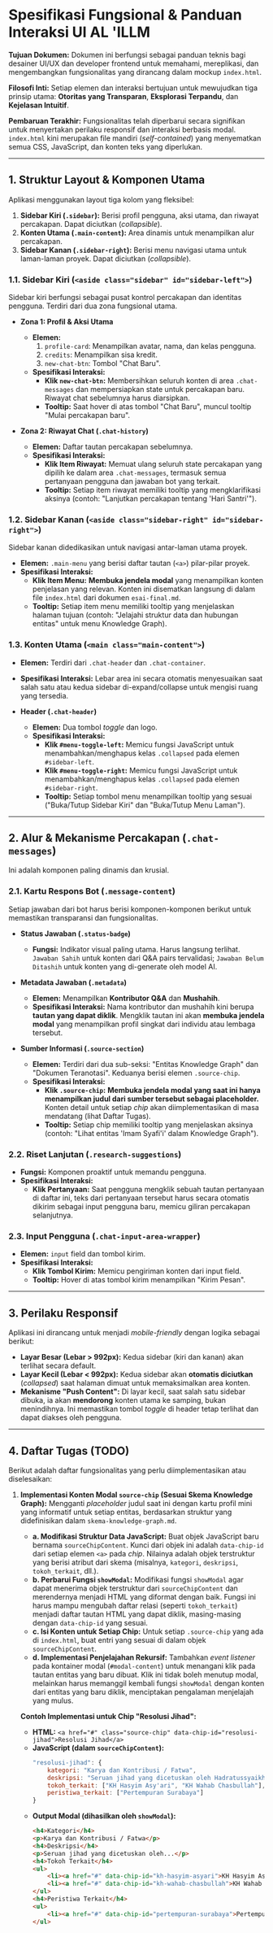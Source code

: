 # Spesifikasi Fungsional & Panduan Interaksi UI AL 'ILLM

**Tujuan Dokumen:** Dokumen ini berfungsi sebagai panduan teknis bagi desainer UI/UX dan developer frontend untuk memahami, mereplikasi, dan mengembangkan fungsionalitas yang dirancang dalam mockup `index.html`.

**Filosofi Inti:** Setiap elemen dan interaksi bertujuan untuk mewujudkan tiga prinsip utama: **Otoritas yang Transparan**, **Eksplorasi Terpandu**, dan **Kejelasan Intuitif**.

**Pembaruan Terakhir:** Fungsionalitas telah diperbarui secara signifikan untuk menyertakan perilaku responsif dan interaksi berbasis modal. `index.html` kini merupakan file mandiri (*self-contained*) yang menyematkan semua CSS, JavaScript, dan konten teks yang diperlukan.

---

## 1. Struktur Layout & Komponen Utama

Aplikasi menggunakan layout tiga kolom yang fleksibel:
1.  **Sidebar Kiri (`.sidebar`):** Berisi profil pengguna, aksi utama, dan riwayat percakapan. Dapat diciutkan (*collapsible*).
2.  **Konten Utama (`.main-content`):** Area dinamis untuk menampilkan alur percakapan.
3.  **Sidebar Kanan (`.sidebar-right`):** Berisi menu navigasi utama untuk laman-laman proyek. Dapat diciutkan (*collapsible*).

### 1.1. Sidebar Kiri (`<aside class="sidebar" id="sidebar-left">`)

Sidebar kiri berfungsi sebagai pusat kontrol percakapan dan identitas pengguna. Terdiri dari dua zona fungsional utama.

- **Zona 1: Profil & Aksi Utama**
    - **Elemen:**
        1.  `profile-card`: Menampilkan avatar, nama, dan kelas pengguna.
        2.  `credits`: Menampilkan sisa kredit.
        3.  `new-chat-btn`: Tombol "Chat Baru".
    - **Spesifikasi Interaksi:**
        - **Klik `new-chat-btn`:** Membersihkan seluruh konten di area `.chat-messages` dan mempersiapkan state untuk percakapan baru. Riwayat chat sebelumnya harus diarsipkan.
        - **Tooltip:** Saat hover di atas tombol "Chat Baru", muncul tooltip "Mulai percakapan baru".

- **Zona 2: Riwayat Chat (`.chat-history`)**
    - **Elemen:** Daftar tautan percakapan sebelumnya.
    - **Spesifikasi Interaksi:**
        - **Klik Item Riwayat:** Memuat ulang seluruh state percakapan yang dipilih ke dalam area `.chat-messages`, termasuk semua pertanyaan pengguna dan jawaban bot yang terkait.
        - **Tooltip:** Setiap item riwayat memiliki tooltip yang mengklarifikasi aksinya (contoh: "Lanjutkan percakapan tentang 'Hari Santri'").

### 1.2. Sidebar Kanan (`<aside class="sidebar-right" id="sidebar-right">`)

Sidebar kanan didedikasikan untuk navigasi antar-laman utama proyek.

- **Elemen:** `.main-menu` yang berisi daftar tautan (`<a>`) pilar-pilar proyek.
- **Spesifikasi Interaksi:**
    - **Klik Item Menu:** **Membuka jendela modal** yang menampilkan konten penjelasan yang relevan. Konten ini disematkan langsung di dalam file `index.html` dari dokumen `esai-final.md`.
    - **Tooltip:** Setiap item menu memiliki tooltip yang menjelaskan halaman tujuan (contoh: "Jelajahi struktur data dan hubungan entitas" untuk menu Knowledge Graph).

### 1.3. Konten Utama (`<main class="main-content">`)

- **Elemen:** Terdiri dari `.chat-header` dan `.chat-container`.
- **Spesifikasi Interaksi:** Lebar area ini secara otomatis menyesuaikan saat salah satu atau kedua sidebar di-expand/collapse untuk mengisi ruang yang tersedia.

- **Header (`.chat-header`)**
    - **Elemen:** Dua tombol *toggle* dan logo.
    - **Spesifikasi Interaksi:**
        - **Klik `#menu-toggle-left`:** Memicu fungsi JavaScript untuk menambahkan/menghapus kelas `.collapsed` pada elemen `#sidebar-left`.
        - **Klik `#menu-toggle-right`:** Memicu fungsi JavaScript untuk menambahkan/menghapus kelas `.collapsed` pada elemen `#sidebar-right`.
        - **Tooltip:** Setiap tombol menu menampilkan tooltip yang sesuai ("Buka/Tutup Sidebar Kiri" dan "Buka/Tutup Menu Laman").

---

## 2. Alur & Mekanisme Percakapan (`.chat-messages`)

Ini adalah komponen paling dinamis dan krusial.

### 2.1. Kartu Respons Bot (`.message-content`)

Setiap jawaban dari bot harus berisi komponen-komponen berikut untuk memastikan transparansi dan fungsionalitas.

- **Status Jawaban (`.status-badge`)**
    - **Fungsi:** Indikator visual paling utama. Harus langsung terlihat. `Jawaban Sahih` untuk konten dari Q&A pairs tervalidasi; `Jawaban Belum Ditashih` untuk konten yang di-generate oleh model AI.

- **Metadata Jawaban (`.metadata`)**
    - **Elemen:** Menampilkan **Kontributor Q&A** dan **Mushahih**.
    - **Spesifikasi Interaksi:** Nama kontributor dan mushahih kini berupa **tautan yang dapat diklik**. Mengklik tautan ini akan **membuka jendela modal** yang menampilkan profil singkat dari individu atau lembaga tersebut.

- **Sumber Informasi (`.source-section`)**
    - **Elemen:** Terdiri dari dua sub-seksi: "Entitas Knowledge Graph" dan "Dokumen Teranotasi". Keduanya berisi elemen `.source-chip`.
    - **Spesifikasi Interaksi:**
        - **Klik `.source-chip`:** **Membuka jendela modal yang saat ini hanya menampilkan judul dari sumber tersebut sebagai placeholder.** Konten detail untuk setiap *chip* akan diimplementasikan di masa mendatang (lihat Daftar Tugas).
        - **Tooltip:** Setiap chip memiliki tooltip yang menjelaskan aksinya (contoh: "Lihat entitas 'Imam Syafi'i' dalam Knowledge Graph").

### 2.2. Riset Lanjutan (`.research-suggestions`)

- **Fungsi:** Komponen proaktif untuk memandu pengguna.
- **Spesifikasi Interaksi:**
    - **Klik Pertanyaan:** Saat pengguna mengklik sebuah tautan pertanyaan di daftar ini, teks dari pertanyaan tersebut harus secara otomatis dikirim sebagai input pengguna baru, memicu giliran percakapan selanjutnya.

### 2.3. Input Pengguna (`.chat-input-area-wrapper`)

- **Elemen:** `input` field dan tombol kirim.
- **Spesifikasi Interaksi:**
    - **Klik Tombol Kirim:** Memicu pengiriman konten dari input field.
    - **Tooltip:** Hover di atas tombol kirim menampilkan "Kirim Pesan".

---

## 3. Perilaku Responsif

Aplikasi ini dirancang untuk menjadi *mobile-friendly* dengan logika sebagai berikut:

- **Layar Besar (Lebar > 992px):** Kedua sidebar (kiri dan kanan) akan terlihat secara default.
- **Layar Kecil (Lebar < 992px):** Kedua sidebar akan **otomatis diciutkan** (*collapsed*) saat halaman dimuat untuk memaksimalkan area konten.
- **Mekanisme "Push Content":** Di layar kecil, saat salah satu sidebar dibuka, ia akan **mendorong** konten utama ke samping, bukan menindihnya. Ini memastikan tombol *toggle* di header tetap terlihat dan dapat diakses oleh pengguna.

---

## 4. Daftar Tugas (TODO)

Berikut adalah daftar fungsionalitas yang perlu diimplementasikan atau diselesaikan:

1.  **Implementasi Konten Modal `source-chip` (Sesuai Skema Knowledge Graph):**
    Mengganti *placeholder* judul saat ini dengan kartu profil mini yang informatif untuk setiap entitas, berdasarkan struktur yang didefinisikan dalam `skema-knowledge-graph.md`.
    -   **a. Modifikasi Struktur Data JavaScript:** Buat objek JavaScript baru bernama `sourceChipContent`. Kunci dari objek ini adalah `data-chip-id` dari setiap elemen `<a>` pada *chip*. Nilainya adalah objek terstruktur yang berisi atribut dari skema (misalnya, `kategori`, `deskripsi`, `tokoh_terkait`, dll.).
    -   **b. Perbarui Fungsi `showModal`:** Modifikasi fungsi `showModal` agar dapat menerima objek terstruktur dari `sourceChipContent` dan merendernya menjadi HTML yang diformat dengan baik. Fungsi ini harus mampu mengubah daftar relasi (seperti `tokoh_terkait`) menjadi daftar tautan HTML yang dapat diklik, masing-masing dengan `data-chip-id` yang sesuai.
    -   **c. Isi Konten untuk Setiap Chip:** Untuk setiap `.source-chip` yang ada di `index.html`, buat entri yang sesuai di dalam objek `sourceChipContent`.
    -   **d. Implementasi Penjelajahan Rekursif:** Tambahkan *event listener* pada kontainer modal (`#modal-content`) untuk menangani klik pada tautan entitas yang baru dibuat. Klik ini tidak boleh menutup modal, melainkan harus memanggil kembali fungsi `showModal` dengan konten dari entitas yang baru diklik, menciptakan pengalaman menjelajah yang mulus.

    **Contoh Implementasi untuk Chip "Resolusi Jihad":**
    -   **HTML:** `<a href="#" class="source-chip" data-chip-id="resolusi-jihad">Resolusi Jihad</a>`
    -   **JavaScript (dalam `sourceChipContent`):**
        ```javascript
        "resolusi-jihad": {
            kategori: "Karya dan Kontribusi / Fatwa",
            deskripsi: "Seruan jihad yang dicetuskan oleh Hadratussyaikh KH Hasyim Asy'ari pada 22 Oktober 1945, yang mewajibkan setiap Muslim untuk berperang melawan pasukan NICA.",
            tokoh_terkait: ["KH Hasyim Asy'ari", "KH Wahab Chasbullah"],
            peristiwa_terkait: ["Pertempuran Surabaya"]
        }
        ```
    -   **Output Modal (dihasilkan oleh `showModal`):**
        ```html
        <h4>Kategori</h4>
        <p>Karya dan Kontribusi / Fatwa</p>
        <h4>Deskripsi</h4>
        <p>Seruan jihad yang dicetuskan oleh...</p>
        <h4>Tokoh Terkait</h4>
        <ul>
            <li><a href="#" data-chip-id="kh-hasyim-asyari">KH Hasyim Asy'ari</a></li>
            <li><a href="#" data-chip-id="kh-wahab-chasbullah">KH Wahab Chasbullah</a></li>
        </ul>
        <h4>Peristiwa Terkait</h4>
        <ul>
            <li><a href="#" data-chip-id="pertempuran-surabaya">Pertempuran Surabaya</a></li>
        </ul>
        ```